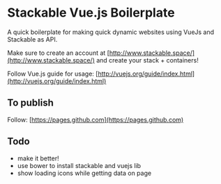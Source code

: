 # Stackable Vue.js Boilerplate

A quick boilerplate for making quick dynamic websites using VueJs and Stackable as API.

Make sure to create an account at [http://www.stackable.space/](http://www.stackable.space/) and create your stack + containers!

Follow Vue.js guide for usage: [http://vuejs.org/guide/index.html](http://vuejs.org/guide/index.html)

## To publish

Follow: [https://pages.github.com](https://pages.github.com)

## Todo

- make it better!
- use bower to install stackable and vuejs lib
- show loading icons while getting data on page
